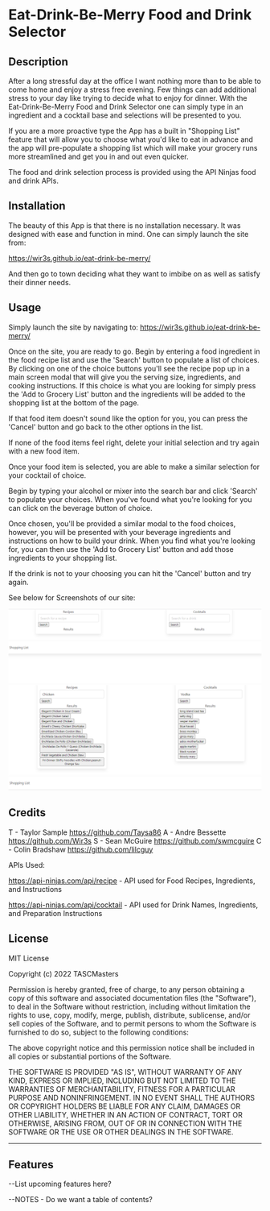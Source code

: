 # Eat-Drink-Be-Merry Food and Drink Selector

## Description

After a long stressful day at the office I want nothing more than to be able to come home and enjoy a stress free evening.  Few things can add additional stress to your day like trying to decide what to enjoy for dinner.  With the Eat-Drink-Be-Merry Food and Drink Selector one can simply type in an ingredient and a cocktail base and selections will be presented to you.

If you are a more proactive type the App has a built in "Shopping List" feature that will allow you to choose what you'd like to eat in advance and the app will pre-populate a shopping list which will make your grocery runs more streamlined and get you in and out even quicker.

The food and drink selection process is provided using the API Ninjas food and drink APIs.


## Installation

The beauty of this App is that there is no installation necessary.  It was designed with ease and function in mind.  One can simply launch the site from:

https://wir3s.github.io/eat-drink-be-merry/

And then go to town deciding what they want to imbibe on as well as satisfy their dinner needs.


## Usage

Simply launch the site by navigating to:  https://wir3s.github.io/eat-drink-be-merry/

Once on the site, you are ready to go.  Begin by entering a food ingredient in the food recipe list and use the 'Search' button to populate a list of choices.  By clicking on one of the choice buttons you'll see the recipe pop up in a main screen modal that will give you the serving size, ingredients, and cooking instructions.  If this choice is what you are looking for simply press the 'Add to Grocery List' button and the ingredients will be added to the shopping list at the bottom of the page.  

If that food item doesn't sound like the option for you, you can press the 'Cancel' button and go back to the other options in the list.

If none of the food items feel right, delete your initial selection and try again with a new food item.

Once your food item is selected, you are able to make a similar selection for your cocktail of choice.  

Begin by typing your alcohol or mixer into the search bar and click 'Search' to populate your choices.  When you've found what you're looking for you can click on the beverage button of choice.

Once chosen, you'll be provided a similar modal to the food choices, however, you will be presented with your beverage ingredients and instructions on how to build your drink.  When you find what you're looking for, you can then use the 'Add to Grocery List' button and add those ingredients to your shopping list.

If the drink is not to your choosing you can hit the 'Cancel' button and try again.

See below for Screenshots of our site:

![Food and Drink Search](./assets/Images/InitialWebSite.PNG)
![Food and Drink Results](./assets/Images/WebSitewSearchResults.PNG)

## Credits

T - Taylor Sample https://github.com/Taysa86 
A - Andre Bessette https://github.com/Wir3s
S - Sean McGuire https://github.com/swmcguire 
C - Colin Bradshaw https://github.com/lilcguy 

APIs Used:

https://api-ninjas.com/api/recipe - API used for Food Recipes, Ingredients, and Instructions

https://api-ninjas.com/api/cocktail - API used for Drink Names, Ingredients, and Preparation Instructions


## License

MIT License

Copyright (c) 2022 TASCMasters

Permission is hereby granted, free of charge, to any person obtaining a copy
of this software and associated documentation files (the "Software"), to deal
in the Software without restriction, including without limitation the rights
to use, copy, modify, merge, publish, distribute, sublicense, and/or sell
copies of the Software, and to permit persons to whom the Software is
furnished to do so, subject to the following conditions:

The above copyright notice and this permission notice shall be included in all
copies or substantial portions of the Software.

THE SOFTWARE IS PROVIDED "AS IS", WITHOUT WARRANTY OF ANY KIND, EXPRESS OR
IMPLIED, INCLUDING BUT NOT LIMITED TO THE WARRANTIES OF MERCHANTABILITY,
FITNESS FOR A PARTICULAR PURPOSE AND NONINFRINGEMENT. IN NO EVENT SHALL THE
AUTHORS OR COPYRIGHT HOLDERS BE LIABLE FOR ANY CLAIM, DAMAGES OR OTHER
LIABILITY, WHETHER IN AN ACTION OF CONTRACT, TORT OR OTHERWISE, ARISING FROM,
OUT OF OR IN CONNECTION WITH THE SOFTWARE OR THE USE OR OTHER DEALINGS IN THE
SOFTWARE.

---

## Features

--List upcoming features here? 

--NOTES - Do we want a table of contents? 
